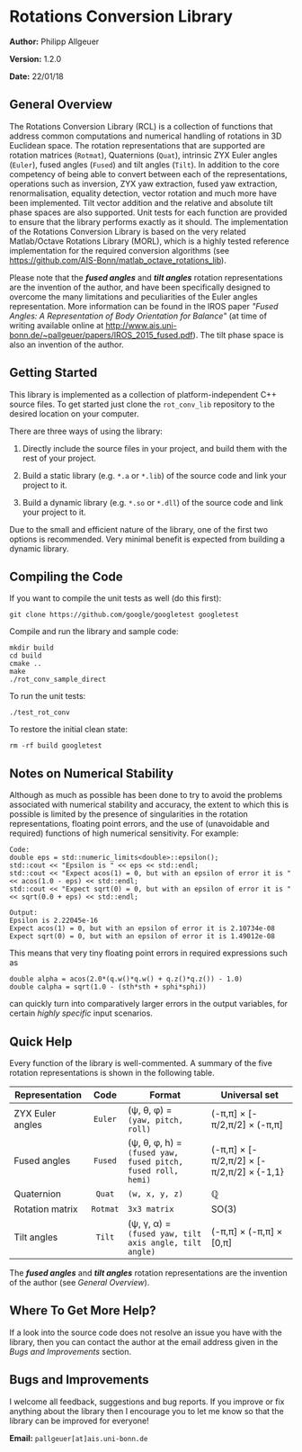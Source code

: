 # Rotations Conversion Library

**Author:** Philipp Allgeuer

**Version:** 1.2.0

**Date:** 22/01/18

## General Overview

The Rotations Conversion Library (RCL) is a collection of functions that address common computations and numerical handling of rotations in 3D Euclidean space. The rotation representations that are supported are rotation matrices (`Rotmat`), Quaternions (`Quat`), intrinsic ZYX Euler angles (`Euler`), fused angles (`Fused`) and tilt angles (`Tilt`). In addition to the core competency of being able to convert between each of the representations, operations such as inversion, ZYX yaw extraction, fused yaw extraction, renormalisation, equality detection, vector rotation and much more have been implemented. Tilt vector addition and the relative and absolute tilt phase spaces are also supported. Unit tests for each function are provided to ensure that the library performs exactly as it should. The implementation of the Rotations Conversion Library is based on the very related Matlab/Octave Rotations Library (MORL), which is a highly tested reference implementation for the required conversion algorithms (see https://github.com/AIS-Bonn/matlab_octave_rotations_lib).

Please note that the ***fused angles*** and ***tilt angles*** rotation representations are the invention of the author, and have been specifically designed to overcome the many limitations and peculiarities of the Euler angles representation. More information can be found in the IROS paper *"Fused Angles: A Representation of Body Orientation for Balance"* (at time of writing available online at http://www.ais.uni-bonn.de/~pallgeuer/papers/IROS_2015_fused.pdf). The tilt phase space is also an invention of the author.

## Getting Started

This library is implemented as a collection of platform-independent C++ source files. To get started just clone the `rot_conv_lib` repository to the desired location on your computer.

There are three ways of using the library:

1. Directly include the source files in your project, and build them with the rest of your project.

2. Build a static library (e.g. `*.a` or `*.lib`) of the source code and link your project to it.

3. Build a dynamic library (e.g. `*.so` or `*.dll`) of the source code and link your project to it.

Due to the small and efficient nature of the library, one of the first two options is recommended. Very minimal benefit is expected from building a dynamic library.

## Compiling the Code

If you want to compile the unit tests as well (do this first):

~~~
git clone https://github.com/google/googletest googletest
~~~

Compile and run the library and sample code:

~~~
mkdir build
cd build
cmake ..
make
./rot_conv_sample_direct
~~~

To run the unit tests:

~~~
./test_rot_conv
~~~

To restore the initial clean state:

~~~
rm -rf build googletest
~~~

## Notes on Numerical Stability

Although as much as possible has been done to try to avoid the problems associated with numerical stability and accuracy, the extent to which this is possible is limited by the presence of singularities in the rotation representations, floating point errors, and the use of (unavoidable and required) functions of high numerical sensitivity. For example:

~~~
Code:
double eps = std::numeric_limits<double>::epsilon();
std::cout << "Epsilon is " << eps << std::endl;
std::cout << "Expect acos(1) = 0, but with an epsilon of error it is " << acos(1.0 - eps) << std::endl;
std::cout << "Expect sqrt(0) = 0, but with an epsilon of error it is " << sqrt(0.0 + eps) << std::endl;

Output:
Epsilon is 2.22045e-16
Expect acos(1) = 0, but with an epsilon of error it is 2.10734e-08
Expect sqrt(0) = 0, but with an epsilon of error it is 1.49012e-08
~~~

This means that very tiny floating point errors in required expressions such as

~~~
double alpha = acos(2.0*(q.w()*q.w() + q.z()*q.z()) - 1.0)
double calpha = sqrt(1.0 - (sth*sth + sphi*sphi))
~~~

can quickly turn into comparatively larger errors in the output variables, for certain *highly specific* input scenarios.

## Quick Help

Every function of the library is well-commented. A summary of the five rotation representations is shown in the following table.

**Representation** | **Code** | **Format** | **Universal set**
--- |:---:| --- | ---
ZYX Euler angles | `Euler` |  (&psi;, &theta;, &phi;) =<br>`(yaw, pitch, roll)` | (-&pi;,&pi;] &times; \[-&pi;/2,&pi;/2\] &times; (-&pi;,&pi;]
Fused angles | `Fused` | (&psi;, &theta;, &phi;, h) =<br>`(fused yaw, fused pitch, fused roll, hemi)` | (-&pi;,&pi;] &times; \[-&pi;/2,&pi;/2\] &times; \[-&pi;/2,&pi;/2\] &times; {-1,1}
Quaternion | `Quat` | `(w, x, y, z)` | &#x211a;
Rotation matrix | `Rotmat` | `3x3 matrix` | SO(3)
Tilt angles | `Tilt` | (&psi;, &gamma;, &alpha;) =<br>`(fused yaw, tilt axis angle, tilt angle)` | (-&pi;,&pi;] &times; (-&pi;,&pi;] &times; \[0,&pi;\]

The ***fused angles*** and ***tilt angles*** rotation representations are the invention of the author (see *General Overview*).

## Where To Get More Help?

If a look into the source code does not resolve an issue you have with the library, then you can contact the author at the email address given in the *Bugs and Improvements* section.

## Bugs and Improvements

I welcome all feedback, suggestions and bug reports. If you improve or fix anything about the library then I encourage you to let me know so that the library can be improved for everyone!

**Email:** `pallgeuer[at]ais.uni-bonn.de`
